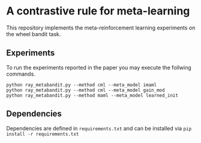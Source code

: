 # A contrastive rule for meta-learning

This repository implements the meta-reinforcement learning experiments on the wheel bandit task.

## Experiments

To run the experiments reported in the paper you may execute the follwing commands.

```
python ray_metabandit.py --method cml --meta_model imaml
python ray_metabandit.py --method cml --meta_model gain_mod
python ray_metabandit.py --method maml --meta_model learned_init
```

## Dependencies

Dependencies are defined in `requirements.txt` and can be installed via `pip install -r requirements.txt`